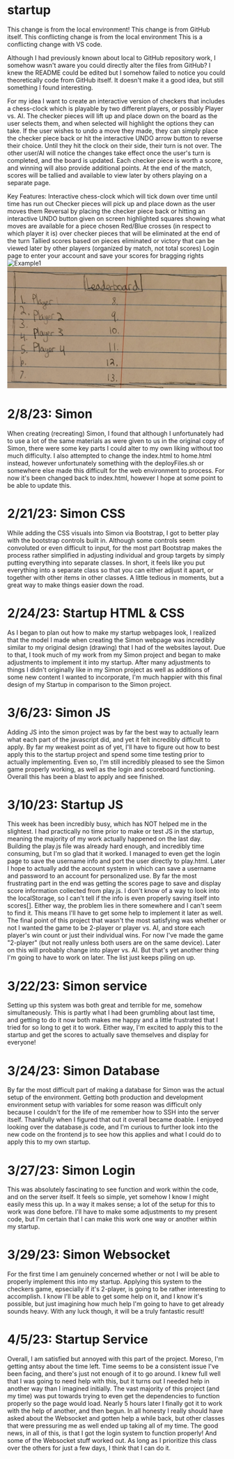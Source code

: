 # startup
This change is from the local environment!
This change is from GitHub itself.
This conflicting change is from the local environment
This is a conflicting change with VS code.


Although I had previously known about local to GitHub repository work, I somehow wasn't aware you could directly alter the files from GitHub? I knew the README could be edited but I somehow failed to notice you could theoretically code from GitHub itself. It doesn't make it a good idea, but still something I found interesting.



For my idea I want to create an interactive version of checkers that includes a chess-clock which is playable by two different players, or possibly Player vs. AI. The checker pieces will lift up and place down on the board as the user selects them, and when selected will highlight the options they can take. If the user wishes to undo a move they made, they can simply place the checker piece back or hit the interactive UNDO arrow button to reverse their choice. Until they hit the clock on their side, their turn is not over. The other user/AI will notice the changes take effect once the user's turn is completed, and the board is updated. Each checker piece is worth a score, and winning will also provide additional points. At the end of the match, scores will be tallied and available to view later by others playing on a separate page.

Key Features:
  Interactive chess-clock which will tick down over time until time has run out
  Checker pieces will pick up and place down as the user moves them
  Reversal by placing the checker piece back or hitting an interactive UNDO button given on screen
  highlighted squares showing what moves are available for a piece chosen
  Red/Blue crosses (in respect to which player it is) over checker pieces that will be eliminated at the end of the turn
  Tallied scores based on pieces eliminated or victory that can be viewed later by other players (organized by match, not total scores)
  Login page to enter your account and save your scores for bragging rights
![Example1](https://github.com/Hecktomb200/startup/blob/main/20230127_140851.jpg)
![Example2](https://github.com/Hecktomb200/startup/blob/main/20230127_140928.jpg)


# 2/8/23: Simon
When creating (recreating) Simon, I found that although I unfortunately had to use a lot of the same materials as were given to us in the original copy of Simon, there were some key parts I could alter to my own liking without too much difficulty. I also attempted to change the index.html to home.html instead, however unfortunately something with the deployFiles.sh or somewhere else made this difficult for the web environment to process. For now it's been changed back to index.html, however I hope at some point to be able to update this.

# 2/21/23: Simon CSS
While adding the CSS visuals into Simon via Bootstrap, I got to better play with the bootstrap controls built in. Although some controls seem convoluted or even difficult to input, for the most part Bootstrap makes the process rather simplified in adjusting individual and group targets by simply putting everything into separate classes. In short, it feels like you put everything into a separate class so that you can either adjust it apart, or together with other items in other classes. A little tedious in moments, but a great way to make things easier down the road.

# 2/24/23: Startup HTML & CSS
As I began to plan out how to make my startup webpages look, I realized that the model I made when creating the Simon webpage was incredibly similar to my original design (drawing) that I had of the websites layout. Due to that, I took much of my work from my Simon project and began to make adjustments to implement it into my startup. After many adjustments to things I didn't originally like in my Simon project as well as additions of some new content I wanted to incorporate, I'm much happier with this final design of my Startup in comparison to the Simon project.

# 3/6/23: Simon JS
Adding JS into the simon project was by far the best way to actually learn what each part of the javascript did, and yet it felt incredibly difficult to apply. By far my weakest point as of yet, I'll have to figure out how to best apply this to the startup project and spend some time testing prior to actually implementing. Even so, I'm still incredibly pleased to see the Simon game properly working, as well as the login and scoreboard functioning. Overall this has been a blast to apply and see finished.

# 3/10/23: Startup JS
This week has been incredibly busy, which has NOT helped me in the slightest. I had practically no time prior to make or test JS in the startup, meaning the majority of my work actually happened on the last day. Building the play.js file was already hard enough, and incredibly time consuming, but I'm so glad that it worked. I managed to even get the login page to save the username info and port the user directly to play.html. Later I hope to actually add the account system in which can save a username and password to an account for personalized use. By far the most frustrating part in the end was getting the scores page to save and display score information collected from play.js. I don't know of a way to look into the localStorage, so I can't tell if the info is even properly saving itself into scores[]. Either way, the problem lies in there somewhere and I can't seem to find it. This means I'll have to get some help to implement it later as well.
The final point of this project that wasn't the most satisfying was whether or not I wanted the game to be 2-player or player vs. AI, and store each player's win count or just their individual wins. For now I've made the game "2-player" (but not really unless both users are on the same device). Later on this will probably change into player vs. AI. But that's yet another thing I'm going to have to work on later. The list just keeps piling on up.

# 3/22/23: Simon service
Setting up this system was both great and terrible for me, somehow simultaneously. This is partly what I had been grumbling about last time, and getting to do it now both makes me happy and a little frustrated that I tried for so long to get it to work. Either way, I'm excited to apply this to the startup and get the scores to actually save themselves and display for everyone!

# 3/24/23: Simon Database
By far the most difficult part of making a database for Simon was the actual setup of the environment. Getting both production and development environment setup with variables for some reason was difficult only because I couldn't for the life of me remember how to SSH into the server itself. Thankfully when I figured that out it overall became doable. I enjoyed looking over the database.js code, and I'm curious to further look into the new code on the frontend js to see how this applies and what I could do to apply this to my own startup.

# 3/27/23: Simon Login
This was absolutely fascinating to see function and work within the code, and on the server itself. It feels so simple, yet somehow I know I might easily mess this up. In a way it makes sense; a lot of the setup for this to work was done before. I'll have to make some adjustments to my present code, but I'm certain that I can make this work one way or another within my startup.

# 3/29/23: Simon Websocket
For the first time I am genuinely concerned whether or not I will be able to properly implement this into my startup. Applying this system to the checkers game, epsecially if it's 2-player, is going to be rather interesting to accomplish. I know I'll be able to get some help on it, and I know it's possible, but just imagining how much help I'm going to have to get already sounds heavy. With any luck though, it will be a truly fantastic result!

# 4/5/23: Startup Service
Overall, I am satisfied but annoyed with this part of the project. Moreso, I'm getting antsy about the time left. Time seems to be a consistent issue I've been facing, and there's just not enough of it to go around. I knew full well that I was going to need help with this, but it turns out I needed help in another way than I imagined initially. The vast majority of this project (and my time) was put towards trying to even get the dependencies to function properly so the page would load. Nearly 5 hours later I finally got it to work with the help of another, and then begun. In all honesty I really should have asked about the Websocket and gotten help a while back, but other classes that were pressuring me as well ended up taking all of my time. The good news, in all of this, is that I got the login system to function properly! And some of the Websocket stuff worked out. As long as I prioritize this class over the others for just a few days, I think that I can do it.
